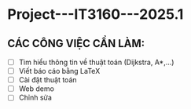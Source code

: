 # Project---IT3160---2025.1
## CÁC CÔNG VIỆC CẦN LÀM:
- [ ] Tìm hiểu thông tin về thuật toán (Dijkstra, A*,...) 
- [ ] Viết báo cáo bằng LaTeX
- [ ] Cài đặt thuật toán
- [ ] Web demo
- [ ] Chỉnh sửa

